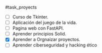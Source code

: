 #task_proyects
- [ ] Curso de Tkinter. 
- [ ] Aplicación del juego de la vida.
- [ ] Pagina web con FastAPI.
- [ ] Aprender principios Solid.
- [x] Aprender a Orgnaizar proyectos.
- [ ] Aprender ciberseguridad y hacking ético
